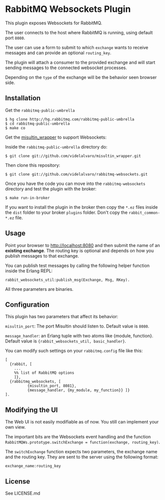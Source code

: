# RabbitMQ Websockets Plugin #

This plugin exposes Websockets for RabbitMQ.

The user connects to the host where RabbitMQ is running, using default port `8080`.

The user can use a form to submit to which `exchange` wants to receive messages and can provide an optional `routing_key`.

The plugin will attach a consumer to the provided exchange and will start sending messages to the connected websocket processes.

Depending on the `type` of the exchange will be the behavior seen browser side.

## Installation ##

Get the `rabbitmq-public-umbrella`

    $ hg clone http://hg.rabbitmq.com/rabbitmq-public-umbrella
    $ cd rabbitmq-public-umbrella
    $ make co

Get the [misultin_wrapper](https://github.com/videlalvaro/misultin_wrapper) to support Websockets:

Inside the `rabbitmq-public-umbrella` directory do:

    $ git clone git://github.com/videlalvaro/misultin_wrapper.git

Then clone this repository:

    $ git clone git://github.com/videlalvaro/rabbitmq-websockets.git

Once you have the code you can move into the `rabbitmq-websockets` directory and test the plugin with the broker:

    $ make run-in-broker

If you want to install the plugin in the broker then copy the `*.ez` files inside the `dist` folder to your broker `plugins` folder. Don't copy the `rabbit_common-*.ez` file.

## Usage ##

Point your browser to [http://localhost:8080](http://localhost:8080) and then submit the name of an __existing exchange__. The routing key is optional and depends on how you publish messages to that exchange.

You can publish test messages by calling the following helper function inside the Erlang REPL:

    rabbit_websockets_util:publish_msg(Exchange, Msg, RKey).

All three parameters are binaries.

## Configuration ##

This plugin has two parameters that affect its behavior:

`misultin_port`: The port Misultin should listen to. Default value is `8080`.

`message_handler`: an Erlang tuple with two atoms like {module, function}. Default value is `{rabbit_websockets_util, basic_handler}`.

You can modify such settings on your `rabbitmq.config` file like this:

    [
      {rabbit, [
        ...
        %% list of RabbitMQ options
        ]},
      {rabbitmq_websockets, [
              {misultin_port, 8081},
              {message_handler, {my_module, my_function}} ]}
    ].

## Modifying the UI ##

The Web UI is not easily modifiable as of now. You still can implement your own view.

The important bits are the Websockets event handling and the function `RabbitMQWs.prototype.switchExchange = function(exchange, routing_key)`.

The `switchExchange` function expects two parameters, the exchange name and the routing key.  They are sent to the server using the following format:

    exchange_name:routing_key

## License ##

See LICENSE.md